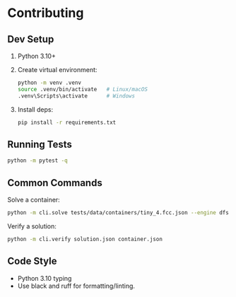 # Contributing

## Dev Setup

1. Python 3.10+
2. Create virtual environment:
   ```bash
   python -m venv .venv
   source .venv/bin/activate   # Linux/macOS
   .venv\Scripts\activate      # Windows
   ```

3. Install deps:
   ```bash
   pip install -r requirements.txt
   ```

## Running Tests

```bash
python -m pytest -q
```

## Common Commands

Solve a container:
```bash
python -m cli.solve tests/data/containers/tiny_4.fcc.json --engine dfs --pieces A=1
```

Verify a solution:
```bash
python -m cli.verify solution.json container.json
```

## Code Style

- Python 3.10 typing
- Use black and ruff for formatting/linting.
